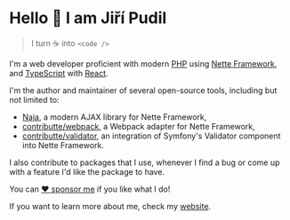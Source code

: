 # Hello 👋 I am Jiří Pudil

> I turn ☕ into `<code />`

I'm a web developer proficient with modern [PHP](https://github.com/php/php-src) using [Nette Framework](https://github.com/nette), and [TypeScript](https://github.com/microsoft/TypeScript) with [React](https://github.com/facebook/react).

I'm the author and maintainer of several open-source tools, including but not limited to:

- [Naja](https://github.com/jiripudil/Naja), a modern AJAX library for Nette Framework,
- [contributte/webpack](https://github.com/contributte/webpack), a Webpack adapter for Nette Framework,
- [contributte/validator](https://github.com/contributte/validator), an integration of Symfony's Validator component into Nette Framework.

I also contribute to packages that I use, whenever I find a bug or come up with a feature I'd like the package to have.

You can [❤️ sponsor me](https://github.com/sponsors/jiripudil) if you like what I do!

If you want to learn more about me, check my [website](https://jiripudil.cz).
